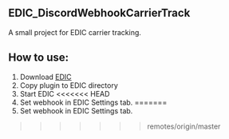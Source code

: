 ## EDIC_DiscordWebhookCarrierTrack
A small project for EDIC carrier tracking.
## How to use:

 1. Download [EDIC](https://github.com/mrdenizo/EDIC)
 2. Copy plugin to EDIC directory
 3. Start EDIC
<<<<<<< HEAD
 4. Set webhook in EDIC Settings tab.
=======
 4. Set webhook in EDIC Settings tab.
>>>>>>> remotes/origin/master
